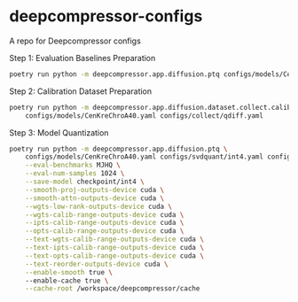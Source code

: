 # deepcompressor-configs
A repo for Deepcompressor configs

Step 1: Evaluation Baselines Preparation
```bash
poetry run python -m deepcompressor.app.diffusion.ptq configs/models/CenKreChroA40.yaml --output-dirname reference
```

Step 2: Calibration Dataset Preparation
```bash
poetry run python -m deepcompressor.app.diffusion.dataset.collect.calib \
    configs/models/CenKreChroA40.yaml configs/collect/qdiff.yaml
```

Step 3: Model Quantization
```bash
poetry run python -m deepcompressor.app.diffusion.ptq \
    configs/models/CenKreChroA40.yaml configs/svdquant/int4.yaml configs/svdquant/fast.yaml \
    --eval-benchmarks MJHQ \
    --eval-num-samples 1024 \
    --save-model checkpoint/int4 \
    --smooth-proj-outputs-device cuda \
    --smooth-attn-outputs-device cuda \
    --wgts-low-rank-outputs-device cuda \
    --wgts-calib-range-outputs-device cuda \
    --ipts-calib-range-outputs-device cuda \
    --opts-calib-range-outputs-device cuda \
    --text-wgts-calib-range-outputs-device cuda \
    --text-ipts-calib-range-outputs-device cuda \
    --text-opts-calib-range-outputs-device cuda \
    --text-reorder-outputs-device cuda \
    --enable-smooth true \   
    --enable-cache true \
    --cache-root /workspace/deepcompressor/cache
```
